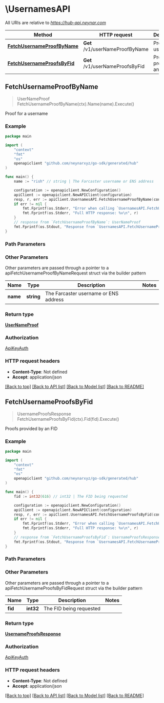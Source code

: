 # \UsernamesAPI

All URIs are relative to *https://hub-api.neynar.com*

Method | HTTP request | Description
------------- | ------------- | -------------
[**FetchUsernameProofByName**](UsernamesAPI.md#FetchUsernameProofByName) | **Get** /v1/userNameProofByName | Proof for a username
[**FetchUsernameProofsByFid**](UsernamesAPI.md#FetchUsernameProofsByFid) | **Get** /v1/userNameProofsByFid | Proofs provided by an FID



## FetchUsernameProofByName

> UserNameProof FetchUsernameProofByName(ctx).Name(name).Execute()

Proof for a username



### Example

```go
package main

import (
	"context"
	"fmt"
	"os"
	openapiclient "github.com/neynarxyz/go-sdk/generated/hub"
)

func main() {
	name := "rish" // string | The Farcaster username or ENS address

	configuration := openapiclient.NewConfiguration()
	apiClient := openapiclient.NewAPIClient(configuration)
	resp, r, err := apiClient.UsernamesAPI.FetchUsernameProofByName(context.Background()).Name(name).Execute()
	if err != nil {
		fmt.Fprintf(os.Stderr, "Error when calling `UsernamesAPI.FetchUsernameProofByName``: %v\n", err)
		fmt.Fprintf(os.Stderr, "Full HTTP response: %v\n", r)
	}
	// response from `FetchUsernameProofByName`: UserNameProof
	fmt.Fprintf(os.Stdout, "Response from `UsernamesAPI.FetchUsernameProofByName`: %v\n", resp)
}
```

### Path Parameters



### Other Parameters

Other parameters are passed through a pointer to a apiFetchUsernameProofByNameRequest struct via the builder pattern


Name | Type | Description  | Notes
------------- | ------------- | ------------- | -------------
 **name** | **string** | The Farcaster username or ENS address | 

### Return type

[**UserNameProof**](UserNameProof.md)

### Authorization

[ApiKeyAuth](../README.md#ApiKeyAuth)

### HTTP request headers

- **Content-Type**: Not defined
- **Accept**: application/json

[[Back to top]](#) [[Back to API list]](../README.md#documentation-for-api-endpoints)
[[Back to Model list]](../README.md#documentation-for-models)
[[Back to README]](../README.md)


## FetchUsernameProofsByFid

> UsernameProofsResponse FetchUsernameProofsByFid(ctx).Fid(fid).Execute()

Proofs provided by an FID



### Example

```go
package main

import (
	"context"
	"fmt"
	"os"
	openapiclient "github.com/neynarxyz/go-sdk/generated/hub"
)

func main() {
	fid := int32(616) // int32 | The FID being requested

	configuration := openapiclient.NewConfiguration()
	apiClient := openapiclient.NewAPIClient(configuration)
	resp, r, err := apiClient.UsernamesAPI.FetchUsernameProofsByFid(context.Background()).Fid(fid).Execute()
	if err != nil {
		fmt.Fprintf(os.Stderr, "Error when calling `UsernamesAPI.FetchUsernameProofsByFid``: %v\n", err)
		fmt.Fprintf(os.Stderr, "Full HTTP response: %v\n", r)
	}
	// response from `FetchUsernameProofsByFid`: UsernameProofsResponse
	fmt.Fprintf(os.Stdout, "Response from `UsernamesAPI.FetchUsernameProofsByFid`: %v\n", resp)
}
```

### Path Parameters



### Other Parameters

Other parameters are passed through a pointer to a apiFetchUsernameProofsByFidRequest struct via the builder pattern


Name | Type | Description  | Notes
------------- | ------------- | ------------- | -------------
 **fid** | **int32** | The FID being requested | 

### Return type

[**UsernameProofsResponse**](UsernameProofsResponse.md)

### Authorization

[ApiKeyAuth](../README.md#ApiKeyAuth)

### HTTP request headers

- **Content-Type**: Not defined
- **Accept**: application/json

[[Back to top]](#) [[Back to API list]](../README.md#documentation-for-api-endpoints)
[[Back to Model list]](../README.md#documentation-for-models)
[[Back to README]](../README.md)

